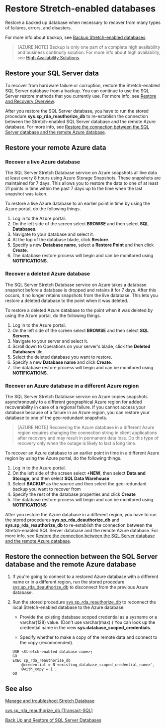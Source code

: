 <properties
	pageTitle="Restore Stretch-enabled databases | Microsoft Azure"
	description="Learn how to restore Stretch\-enabled databases."
	services="sql-server-stretch-database"
	documentationCenter=""
	authors="douglaslMS"
	manager=""
	editor=""/>

<tags
	ms.service="sql-server-stretch-database"
	ms.workload="data-management"
	ms.tgt_pltfrm="na"
	ms.devlang="na"
	ms.topic="article"
	ms.date="06/14/2016"
	ms.author="douglasl"/>

# Restore Stretch-enabled databases

Restore a backed up database when necessary to recover from many types of failures, errors, and disasters.

For more info about backup, see [Backup Stretch-enabled databases](sql-server-stretch-database-backup.md).

>   [AZURE.NOTE] Backup is only one part of a complete high availability and business continuity solution. For more info about high availability, see [High Availability Solutions](https://msdn.microsoft.com/library/ms190202.aspx).

## Restore your SQL Server data
To recover from hardware failure or corruption, restore the Stretch\-enabled SQL Server database from a backup. You can continue to use the SQL Server restore methods that you currently use. For more info, see [Restore and Recovery Overview](https://msdn.microsoft.com/library/ms191253.aspx).

After you restore the SQL Server database, you have to run the stored procedure **sys.sp_rda_reauthorize_db** to re-establish the connection between the Stretch\-enabled SQL Server database and the remote Azure database. For more info, see [Restore the connection between the SQL Server database and the remote Azure database](#Restore-the-connection-between-the-SQL-Server-database-and-the-remote-Azure-database).

## Restore your remote Azure data

### Recover a live Azure database
The SQL Server Stretch Database service on Azure snapshots all live data at least every 8 hours using Azure Storage Snapshots. These snapshots are maintained for 7 days. This allows you to restore the data to one of at least 21 points in time within the past 7 days up to the time when the last snapshot was taken.

To restore a live Azure database to an earlier point in time by using the Azure portal, do the following things.

1. Log in to the Azure portal.
2. On the left side of the screen select **BROWSE** and then select **SQL Databases**.
3. Navigate to your database and select it.
4. At the top of the database blade, click **Restore**.
5. Specify a new **Database name**, select a **Restore Point** and then click **Create**.
6. The database restore process will begin and can be monitored using **NOTIFICATIONS**.

### Recover a deleted Azure database
The SQL Server Stretch Database service on Azure takes a database snapshot before a database is dropped and retains it for 7 days. After this occurs, it no longer retains snapshots from the live database. This lets you restore a deleted database to the point when it was deleted.

To restore a deleted Azure database to the point when it was deleted by using the Azure portal, do the following things.

1. Log in to the Azure portal.
2. On the left side of the screen select **BROWSE** and then select **SQL Servers**.
3. Navigate to your server and select it.
4. Scroll down to Operations on your server's blade, click the **Deleted Databases** tile.
5. Select the deleted database you want to restore.
5. Specify a new **Database name** and click **Create**.
6. The database restore process will begin and can be monitored using **NOTIFICATIONS**.

### Recover an Azure database in a different Azure region  
The SQL Server Stretch Database service on Azure copies snapshots asynchronously to a different geographical Azure region for added recoverability in case of a regional failure. If you cannot access your database because of a failure in an Azure region, you can restore your database to one of the geo\-redundant snapshots.

>   [AZURE.NOTE] Recovering the Azure database in a different Azure region requires changing the connection string in client applications after recovery and may result in permanent data loss. Do this type of recovery only when the outage is likely to last a long time.

To recover an Azure database to an earlier point in time in a different Azure region by using the Azure portal, do the following things.

1. Log in to the Azure portal.
2. On the left side of the screen select **+NEW**, then select **Data and Storage**, and then select **SQL Data Warehouse**
3. Select **BACKUP** as the source and then select the geo-redundant backup you want to recover from
4. Specify the rest of the database properties and click **Create**
5. The database restore process will begin and can be monitored using **NOTIFICATIONS**

After you restore the Azure database in a different region, you have to run the stored procedures **sys.sp_rda_deauthorize_db** and **sys.sp_rda_reauthorize_db** to re-establish the connection between the Stretch\-enabled SQL Server database and the remote Azure database. For more info, see [Restore the connection between the SQL Server database and the remote Azure database](#Restore-the-connection-between-the-SQL-Server-database-and-the-remote-Azure-database).

## Restore the connection between the SQL Server database and the remote Azure database

1.  If you're going to connect to a restored Azure database with a different name or in a different region, run the stored procedure [sys.sp_rda_deauthorize_db](https://msdn.microsoft.com/library/mt703716.aspx) to disconnect from the previous Azure database.  

2.  Run the stored procedure [sys.sp_rda_reauthorize_db](https://msdn.microsoft.com/library/mt131016.aspx) to reconnect the local Stretch\-enabled database to the Azure database.  

	-   Provide the existing database scoped credential as a sysname or a varchar\(128\) value. \(Don't use varchar\(max\).\) You can look up the credential name in the view **sys.database\_scoped\_credentials**.  

	-   Specify whether to make a copy of the remote data and connect to the copy (recommended).  

    ```tsql  
    USE <Stretch-enabled database name>;
	GO
	EXEC sp_rda_reauthorize_db
	    @credential = N'<existing_database_scoped_credential_name>',
		@with_copy = 1 ;  
	GO
	```  

## See also

[Manage and troubleshoot Stretch Database](sql-server-stretch-database-manage.md)

[sys.sp_rda_reauthorize_db (Transact-SQL)](https://msdn.microsoft.com/library/mt131016.aspx)

[Back Up and Restore of SQL Server Databases](https://msdn.microsoft.com/library/ms187048.aspx)
